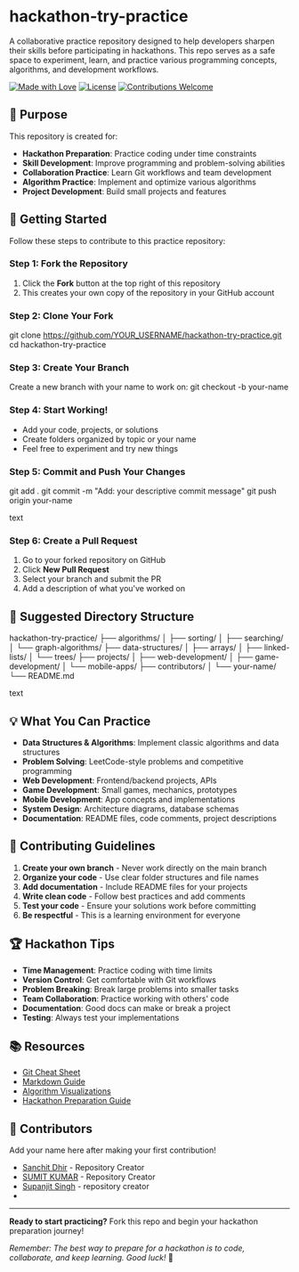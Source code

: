 # hackathon-try-practice

A collaborative practice repository designed to help developers sharpen their skills before participating in hackathons. This repo serves as a safe space to experiment, learn, and practice various programming concepts, algorithms, and development workflows.
<p align="left"> <a href="https://img.shields.io"><img alt="Made with Love" src="https://img.shields.io/badge/made%20with-love-ff69b4.svg"></a> <a href="#license"><img alt="License" src="https://img.shields.io/badge/license-MIT-informational"></a> <a href="#contributing"><img alt="Contributions Welcome" src="https://img.shields.io/badge/contributions-welcome-brightgreen.svg"></a> </p>

## 🎯 Purpose

This repository is created for:
- **Hackathon Preparation**: Practice coding under time constraints
- **Skill Development**: Improve programming and problem-solving abilities
- **Collaboration Practice**: Learn Git workflows and team development
- **Algorithm Practice**: Implement and optimize various algorithms
- **Project Development**: Build small projects and features

## 🚀 Getting Started

Follow these steps to contribute to this practice repository:

### Step 1: Fork the Repository
1. Click the **Fork** button at the top right of this repository
2. This creates your own copy of the repository in your GitHub account

### Step 2: Clone Your Fork
git clone https://github.com/YOUR_USERNAME/hackathon-try-practice.git
cd hackathon-try-practice


### Step 3: Create Your Branch
Create a new branch with your name to work on:
git checkout -b your-name


### Step 4: Start Working!
- Add your code, projects, or solutions
- Create folders organized by topic or your name
- Feel free to experiment and try new things

### Step 5: Commit and Push Your Changes
git add .
git commit -m "Add: your descriptive commit message"
git push origin your-name

text

### Step 6: Create a Pull Request
1. Go to your forked repository on GitHub
2. Click **New Pull Request**
3. Select your branch and submit the PR
4. Add a description of what you've worked on

## 📁 Suggested Directory Structure

hackathon-try-practice/
├── algorithms/
│ ├── sorting/
│ ├── searching/
│ └── graph-algorithms/
├── data-structures/
│ ├── arrays/
│ ├── linked-lists/
│ └── trees/
├── projects/
│ ├── web-development/
│ ├── game-development/
│ └── mobile-apps/
├── contributors/
│ └── your-name/
└── README.md

text

## 💡 What You Can Practice

- **Data Structures & Algorithms**: Implement classic algorithms and data structures
- **Problem Solving**: LeetCode-style problems and competitive programming
- **Web Development**: Frontend/backend projects, APIs
- **Game Development**: Small games, mechanics, prototypes  
- **Mobile Development**: App concepts and implementations
- **System Design**: Architecture diagrams, database schemas
- **Documentation**: README files, code comments, project descriptions

## 🤝 Contributing Guidelines

1. **Create your own branch** - Never work directly on the main branch
2. **Organize your code** - Use clear folder structures and file names
3. **Add documentation** - Include README files for your projects
4. **Write clean code** - Follow best practices and add comments
5. **Test your code** - Ensure your solutions work before committing
6. **Be respectful** - This is a learning environment for everyone

## 🏆 Hackathon Tips

- **Time Management**: Practice coding with time limits
- **Version Control**: Get comfortable with Git workflows
- **Problem Breaking**: Break large problems into smaller tasks
- **Team Collaboration**: Practice working with others' code
- **Documentation**: Good docs can make or break a project
- **Testing**: Always test your implementations

## 📚 Resources

- [Git Cheat Sheet](https://education.github.com/git-cheat-sheet-education.pdf)
- [Markdown Guide](https://www.markdownguide.org/basic-syntax/)
- [Algorithm Visualizations](https://visualgo.net/)
- [Hackathon Preparation Guide](https://github.com/topics/hackathon)

## 🌟 Contributors

Add your name here after making your first contribution!

- [Sanchit Dhir](https://github.com/sanchit-dhir) - Repository Creator
- [SUMIT KUMAR](https://github.com/SUMIT98770) - Repository Creator
- [Supanjit Singh](https://github.com/Supanjit-Singh) - repository creator
- 

---

**Ready to start practicing?** Fork this repo and begin your hackathon preparation journey! 

*Remember: The best way to prepare for a hackathon is to code, collaborate, and keep learning. Good luck!* 🚀
